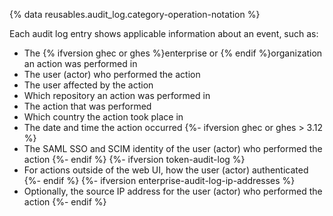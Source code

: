 {% data reusables.audit_log.category-operation-notation %}

Each audit log entry shows applicable information about an event, such as:

* The {% ifversion ghec or ghes %}enterprise or {% endif %}organization an action was performed in
* The user (actor) who performed the action
* The user affected by the action
* Which repository an action was performed in
* The action that was performed
* Which country the action took place in
* The date and time the action occurred
{%- ifversion ghec or ghes > 3.12 %}
* The SAML SSO and SCIM identity of the user (actor) who performed the action
{%- endif %}
{%- ifversion token-audit-log %}
* For actions outside of the web UI, how the user (actor) authenticated
{%- endif %}
{%- ifversion enterprise-audit-log-ip-addresses %}
* Optionally, the source IP address for the user (actor) who performed the action
{%- endif %}
